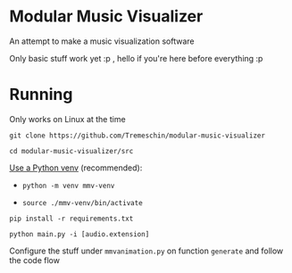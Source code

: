 # Modular Music Visualizer

An attempt to make a music visualization software

Only basic stuff work yet :p , hello if you're here before everything :p

# Running

Only works on Linux at the time

`git clone https://github.com/Tremeschin/modular-music-visualizer`

`cd modular-music-visualizer/src`

[Use a Python venv](https://github.com/Tremeschin/dandere2x-tremx/wiki/Python-venvs) (recommended):

- `python -m venv mmv-venv`

- `source ./mmv-venv/bin/activate`

`pip install -r requirements.txt`

`python main.py -i [audio.extension]`

Configure the stuff under `mmvanimation.py` on function `generate` and follow the code flow
